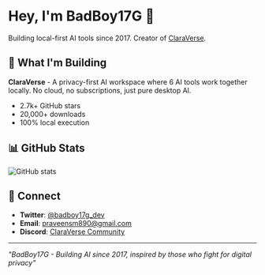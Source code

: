 # Hey, I'm BadBoy17G 👋

Building local-first AI tools since 2017. Creator of [ClaraVerse](https://github.com/badboysm890/ClaraVerse).

## 🚀 What I'm Building

**ClaraVerse** - A privacy-first AI workspace where 6 AI tools work together locally. No cloud, no subscriptions, just pure desktop AI.
- 2.7k+ GitHub stars
- 20,000+ downloads
- 100% local execution

## 📊 GitHub Stats

![GitHub stats](https://github-readme-stats.vercel.app/api?username=badboysm890&show_icons=true&theme=dark)

## 🔗 Connect

- **Twitter**: [@badboy17g_dev](https://twitter.com/badboy17g_dev)
- **Email**: praveensm890@gmail.com
- **Discord**: [ClaraVerse Community](your-discord-link)

---

*"BadBoy17G - Building AI since 2017, inspired by those who fight for digital privacy"*
